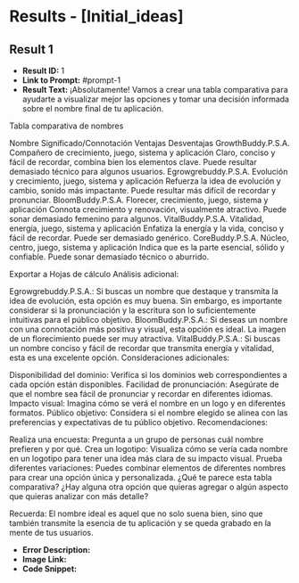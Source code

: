 # Results - [Initial_ideas]

## Result 1
* **Result ID:** 1
* **Link to Prompt:** #prompt-1
* **Result Text:** ¡Absolutamente! Vamos a crear una tabla comparativa para ayudarte a visualizar mejor las opciones y tomar una decisión informada sobre el nombre final de tu aplicación.

Tabla comparativa de nombres

Nombre	Significado/Connotación	Ventajas	Desventajas
GrowthBuddy.P.S.A.	Compañero de crecimiento, juego, sistema y aplicación	Claro, conciso y fácil de recordar, combina bien los elementos clave.	Puede resultar demasiado técnico para algunos usuarios.
Egrowgrebuddy.P.S.A.	Evolución y crecimiento, juego, sistema y aplicación	Refuerza la idea de evolución y cambio, sonido más impactante.	Puede resultar más difícil de recordar y pronunciar.
BloomBuddy.P.S.A.	Florecer, crecimiento, juego, sistema y aplicación	Connota crecimiento y renovación, visualmente atractivo.	Puede sonar demasiado femenino para algunos.
VitalBuddy.P.S.A.	Vitalidad, energía, juego, sistema y aplicación	Enfatiza la energía y la vida, conciso y fácil de recordar.	Puede ser demasiado genérico.
CoreBuddy.P.S.A.	Núcleo, centro, juego, sistema y aplicación	Indica que es la parte esencial, sólido y confiable.	Puede sonar demasiado técnico o aburrido.

Exportar a Hojas de cálculo
Análisis adicional:

Egrowgrebuddy.P.S.A.: Si buscas un nombre que destaque y transmita la idea de evolución, esta opción es muy buena. Sin embargo, es importante considerar si la pronunciación y la escritura son lo suficientemente intuitivas para el público objetivo.
BloomBuddy.P.S.A.: Si deseas un nombre con una connotación más positiva y visual, esta opción es ideal. La imagen de un florecimiento puede ser muy atractiva.
VitalBuddy.P.S.A.: Si buscas un nombre conciso y fácil de recordar que transmita energía y vitalidad, esta es una excelente opción.
Consideraciones adicionales:

Disponibilidad del dominio: Verifica si los dominios web correspondientes a cada opción están disponibles.
Facilidad de pronunciación: Asegúrate de que el nombre sea fácil de pronunciar y recordar en diferentes idiomas.
Impacto visual: Imagina cómo se verá el nombre en un logo y en diferentes formatos.
Público objetivo: Considera si el nombre elegido se alinea con las preferencias y expectativas de tu público objetivo.
Recomendaciones:

Realiza una encuesta: Pregunta a un grupo de personas cuál nombre prefieren y por qué.
Crea un logotipo: Visualiza cómo se vería cada nombre en un logotipo para tener una idea más clara de su impacto visual.
Prueba diferentes variaciones: Puedes combinar elementos de diferentes nombres para crear una opción única y personalizada.
¿Qué te parece esta tabla comparativa? ¿Hay alguna otra opción que quieras agregar o algún aspecto que quieras analizar con más detalle?

Recuerda: El nombre ideal es aquel que no solo suena bien, sino que también transmite la esencia de tu aplicación y se queda grabado en la mente de tus usuarios.
* **Error Description:** 
* **Image Link:** 
* **Code Snippet:** 

